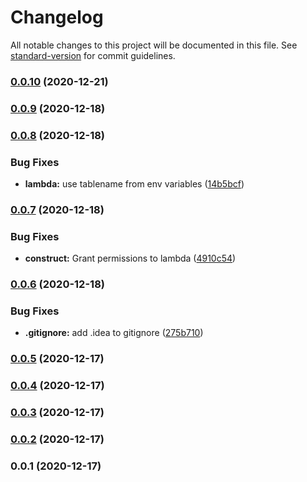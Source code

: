 # Changelog

All notable changes to this project will be documented in this file. See [standard-version](https://github.com/conventional-changelog/standard-version) for commit guidelines.

### [0.0.10](https://github.com/jossaq/jossaq-demo-backend/compare/v0.0.9...v0.0.10) (2020-12-21)

### [0.0.9](https://github.com/jossaq/jossaq-demo-backend/compare/v0.0.8...v0.0.9) (2020-12-18)

### [0.0.8](https://github.com/jossaq/jossaq-demo-backend/compare/v0.0.7...v0.0.8) (2020-12-18)


### Bug Fixes

* **lambda:** use tablename from env variables ([14b5bcf](https://github.com/jossaq/jossaq-demo-backend/commit/14b5bcf24d17ac1194a1e612f95192b26afde4f6))

### [0.0.7](https://github.com/jossaq/jossaq-demo-backend/compare/v0.0.6...v0.0.7) (2020-12-18)


### Bug Fixes

* **construct:** Grant permissions to lambda ([4910c54](https://github.com/jossaq/jossaq-demo-backend/commit/4910c54e64b25883c671433396ed544156bd2fa3))

### [0.0.6](https://github.com/jossaq/jossaq-demo-backend/compare/v0.0.5...v0.0.6) (2020-12-18)


### Bug Fixes

* **.gitignore:** add .idea to gitignore ([275b710](https://github.com/jossaq/jossaq-demo-backend/commit/275b710c48b3ad42bec376c017792bc4523846c4))

### [0.0.5](https://github.com/jossaq/jossaq-demo-backend/compare/v0.0.4...v0.0.5) (2020-12-17)

### [0.0.4](https://github.com/jossaq/jossaq-demo-backend/compare/v0.0.3...v0.0.4) (2020-12-17)

### [0.0.3](https://github.com/jossaq/jossaq-demo-backend/compare/v0.0.2...v0.0.3) (2020-12-17)

### [0.0.2](https://github.com/jossaq/jossaq-demo-backend/compare/v0.0.1...v0.0.2) (2020-12-17)

### 0.0.1 (2020-12-17)
